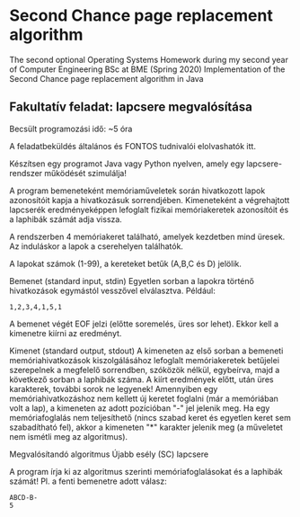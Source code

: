 # Second Chance page replacement algorithm
The second optional Operating Systems Homework during my second year of Computer Engineering BSc at BME (Spring 2020)
Implementation of the Second Chance page replacement algorithm in Java
## Fakultatív feladat: lapcsere megvalósítása
Becsült programozási idő: ~5 óra

A feladatbeküldés általános és FONTOS tudnivalói elolvashatók itt.

Készítsen egy programot Java vagy Python nyelven, amely egy lapcsere-rendszer működését szimulálja!

A program bemeneteként memóriaműveletek során hivatkozott lapok azonosítóit kapja a hivatkozásuk sorrendjében. Kimeneteként a végrehajtott lapcserék eredményeképpen lefoglalt fizikai memóriakeretek azonosítóit és a laphibák számát adja vissza.

A rendszerben 4 memóriakeret található, amelyek kezdetben mind üresek. Az induláskor a lapok a cserehelyen találhatók.

A lapokat számok (1-99), a kereteket betűk (A,B,C és D) jelölik.

Bemenet (standard input, stdin)
Egyetlen sorban a lapokra történő hivatkozások egymástól vesszővel elválasztva. Például:
```
1,2,3,4,1,5,1
```
A bemenet végét EOF jelzi (előtte soremelés, üres sor lehet). Ekkor kell a kimenetre kiírni az eredményt.

Kimenet (standard output, stdout)
A kimeneten az első sorban a bemeneti memóriahivatkozások kiszolgálásához lefoglalt memóriakeretek betűjelei szerepelnek a megfelelő sorrendben, szóközök nélkül, egybeírva, majd a következő sorban a laphibák száma. A kiírt eredmények előtt, után üres karakterek, további sorok ne legyenek!
Amennyiben egy memóriahivatkozáshoz nem kellett új keretet foglalni (már a memóriában volt a lap), a kimeneten az adott pozícióban "-" jel jelenik meg.
Ha egy memóriafoglalás nem teljesíthető (nincs szabad keret és egyetlen keret sem szabadítható fel), akkor a kimeneten "*" karakter jelenik meg (a műveletet nem ismétli meg az algoritmus).

Megvalósítandó algoritmus
Újabb esély (SC) lapcsere

A program írja ki az algoritmus szerinti memóriafoglalásokat és a laphibák számát!
Pl. a fenti bemenetre adott válasz:
```
ABCD-B-
5
```
